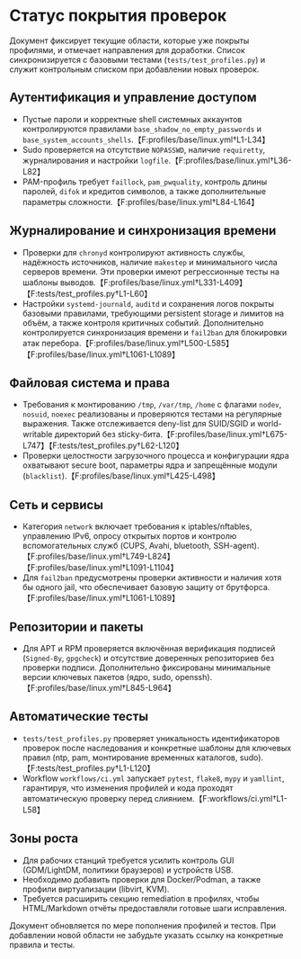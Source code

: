 # Статус покрытия проверок

Документ фиксирует текущие области, которые уже покрыты профилями, и отмечает направления для доработки. Список синхронизируется с базовыми тестами (`tests/test_profiles.py`) и служит контрольным списком при добавлении новых проверок.

## Аутентификация и управление доступом

- Пустые пароли и корректные shell системных аккаунтов контролируются правилами `base_shadow_no_empty_passwords` и `base_system_accounts_shells`.【F:profiles/base/linux.yml†L1-L34】
- Sudo проверяется на отсутствие `NOPASSWD`, наличие `requiretty`, журналирования и настройки `logfile`.【F:profiles/base/linux.yml†L36-L82】
- PAM-профиль требует `faillock`, `pam_pwquality`, контроль длины паролей, `difok` и кредитов символов, а также дополнительные параметры сложности.【F:profiles/base/linux.yml†L84-L164】

## Журналирование и синхронизация времени

- Проверки для `chronyd` контролируют активность службы, надёжность источников, наличие `makestep` и минимального числа серверов времени. Эти проверки имеют регрессионные тесты на шаблоны выводов.【F:profiles/base/linux.yml†L331-L409】【F:tests/test_profiles.py†L1-L60】
- Настройки `systemd-journald`, `auditd` и сохранения логов покрыты базовыми правилами, требующими persistent storage и лимитов на объём, а также контроля критичных событий. Дополнительно контролируется синхронизация времени и `fail2ban` для блокировки атак перебора.【F:profiles/base/linux.yml†L500-L585】【F:profiles/base/linux.yml†L1061-L1089】

## Файловая система и права

- Требования к монтированию `/tmp`, `/var/tmp`, `/home` с флагами `nodev`, `nosuid`, `noexec` реализованы и проверяются тестами на регулярные выражения. Также отслеживается deny-list для SUID/SGID и world-writable директорий без sticky-бита.【F:profiles/base/linux.yml†L675-L747】【F:tests/test_profiles.py†L62-L120】
- Проверки целостности загрузочного процесса и конфигурации ядра охватывают secure boot, параметры ядра и запрещённые модули (`blacklist`).【F:profiles/base/linux.yml†L425-L498】

## Сеть и сервисы

- Категория `network` включает требования к iptables/nftables, управлению IPv6, опросу открытых портов и контролю вспомогательных служб (CUPS, Avahi, bluetooth, SSH-agent).【F:profiles/base/linux.yml†L749-L824】【F:profiles/base/linux.yml†L1091-L1104】
- Для `fail2ban` предусмотрены проверки активности и наличия хотя бы одного jail, что обеспечивает базовую защиту от брутфорса.【F:profiles/base/linux.yml†L1061-L1089】

## Репозитории и пакеты

- Для APT и RPM проверяется включённая верификация подписей (`Signed-By`, `gpgcheck`) и отсутствие доверенных репозиториев без проверки подписи. Дополнительно фиксированы минимальные версии ключевых пакетов (ядро, sudo, openssh).【F:profiles/base/linux.yml†L845-L964】

## Автоматические тесты

- `tests/test_profiles.py` проверяет уникальность идентификаторов проверок после наследования и конкретные шаблоны для ключевых правил (ntp, pam, монтирование временных каталогов, sudo).【F:tests/test_profiles.py†L1-L120】
- Workflow `workflows/ci.yml` запускает `pytest`, `flake8`, `mypy` и `yamllint`, гарантируя, что изменения профилей и кода проходят автоматическую проверку перед слиянием.【F:workflows/ci.yml†L1-L58】

## Зоны роста

- Для рабочих станций требуется усилить контроль GUI (GDM/LightDM, политики браузеров) и устройств USB.
- Необходимо добавить проверки для Docker/Podman, а также профили виртуализации (libvirt, KVM).
- Требуется расширить секцию remediation в профилях, чтобы HTML/Markdown отчёты предоставляли готовые шаги исправления.

Документ обновляется по мере пополнения профилей и тестов. При добавлении новой области не забудьте указать ссылку на конкретные правила и тесты.
